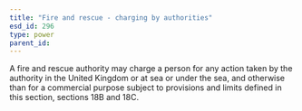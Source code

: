 ```yaml
---
title: "Fire and rescue - charging by authorities"
esd_id: 296
type: power
parent_id:  
---
```


A fire and rescue authority may charge a person for any action taken by the authority in the United Kingdom or at sea or under the sea, and  otherwise than for a commercial purpose subject to provisions and limits defined in this section, sections 18B and 18C.  


